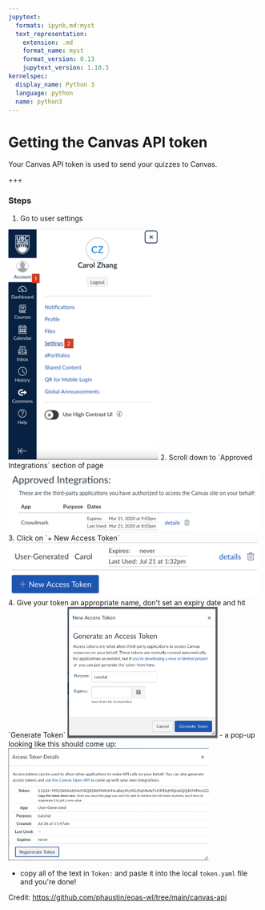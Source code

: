 ```yaml
---
jupytext:
  formats: ipynb,md:myst
  text_representation:
    extension: .md
    format_name: myst
    format_version: 0.13
    jupytext_version: 1.10.3
kernelspec:
  display_name: Python 3
  language: python
  name: python3
---
```


# Getting the Canvas API token
Your Canvas API token is used to send your quizzes to Canvas.

+++

### Steps
1. Go to user settings
<img src="user_settings.png" alt="user settings" width="300"/>
2. Scroll down to `Approved Integrations` section of page
<img src="approved_integrations.png" alt="approved integrations" width="500"/>
3. Click on `+ New Access Token`
<img src="token_button.png" alt="new access token button" width="500"/>
4. Give your token an appropriate name, don't set an expiry date and hit `Generate Token`
<img src="generate_token.png" alt="generate token" width="300"/>
- a pop-up looking like this should come up:

<img src="generated_token.png" alt="generated token" width="400"/>

- copy all of the text in `Token:` and paste it into the local `token.yaml` file and you're done!  
  
Credit: https://github.com/phaustin/eoas-wl/tree/main/canvas-api
